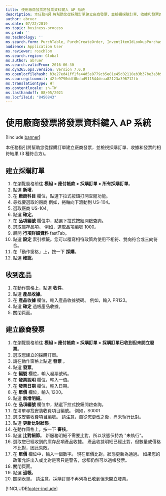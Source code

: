 ```yaml
---
title: 使用廠商發票將發票資料鍵入 AP 系統
description: 本任務指引將幫助您從採購訂單建立廠商發票，並檢視採購訂單、收據和發票的相符結果 (3 種符合方)。
author: abruer
ms.date: 07/22/2019
ms.topic: business-process
ms.prod: ''
ms.technology: ''
ms.search.form: PurchTable, PurchCreateOrder, InventItemIdLookupPurchase, PurchEditLines, VendEditInvoice, InventItemIdLookupSimple, VendInvoiceMatchingDetails
audience: Application User
ms.reviewer: roschlom
ms.search.region: Global
ms.author: abruer
ms.search.validFrom: 2016-06-30
ms.dyn365.ops.version: Version 7.0.0
ms.openlocfilehash: b3e27ed41ff1fa44d5e8779cb5e81e45d02110eb3b37be3a3b9938cabfc395bd
ms.sourcegitcommit: 42fe9790ddf0bdad911544deaa82123a396712fb
ms.translationtype: HT
ms.contentlocale: zh-TW
ms.lasthandoff: 08/05/2021
ms.locfileid: "8450843"
---
```

# <a name="key-invoice-data-in-ap-using-a-vendor-invoice"></a>使用廠商發票將發票資料鍵入 AP 系統

[!include [banner](../../includes/banner.md)]

本任務指引將幫助您從採購訂單建立廠商發票，並檢視採購訂單、收據和發票的相符結果 (3 種符合方)。


## <a name="create-a-purchase-order"></a>建立採購訂單
1. 在瀏覽窗格前往 **模組 > 應付帳款 > 採購訂單 > 所有採購訂單**。
2. 點選 **新增**。
3. 在 **廠商科目** 欄位，點選下拉式按鈕打開查閱功能。
4. 尋找要選取的廠商 例如，捲軸向下滾動到 US-104。
5. 選取廠商 US-104。
6. 點選 **確定**。
7. 在 **品項編號** 欄位中，點選下拉式按鈕開啟查詢。
8. 選取庫存品項。 例如，選取品項編號 1000。
9. 展開 **行項詳細資料** fastTab。
10. 點選 **設定** 索引標籤。您可以覆寫相符政策為使用不相符、雙向符合或三向符合。  
11. 在「動作窗格」上，按一下 **採購**。
12. 點選 **確認**。

## <a name="receive-the-products"></a>收到產品
1. 在動作窗格上，點選 **收件**。
2. 點選 **產品收據**。
3. 在 **產品收據** 欄位，輸入產品收據號碼。 例如，輸入 PR123。
4. 點選 **確定** 過帳產品收據。
5. 關閉頁面。

## <a name="create-a-vendor-invoice"></a>建立廠商發票
1. 在瀏覽窗格前往 **模組 > 應付帳款 > 採購訂單 > 採購訂單已收到但未開立發票**。
2. 選取您建立的採購訂單。
3. 請在動作窗格上點選 **發票** 。
4. 點選 **發票**。
5. 在 **編號** 欄位，輸入發票號碼。
6. 在 **發票說明** 欄位，輸入一值。
7. 在 **發票日期** 欄位，輸入日期。
8. 在 **單價** 欄位，輸入 1200。
9. 點選 **新增明細**。
10. 在 **品項編號** 欄位中，點選下拉式按鈕開啟查詢。
11. 在清單尋找安裝收費項目編號。 例如，S0001 
12. 選取安裝收費項目編號。 請注意，自從您更改之後，尚未執行比對。  
13. 點選 **更新比對狀態**。
14. 在動作窗格上，按一下 **審核**。
15. 點選 **比對細節**。 新服務明細不需要比對，所以狀態保持為 "未執行"。  
16. 選取您已經收到的庫存品項產品收據。 產品收據明細已經比對，但數量或價格不比對，因此失敗。  
17. 在 **單價** 欄位中，輸入一個數字。 現在單價比對，狀態更新為通過。 如果您的政策允許出入或比對是否只是警告，您都仍然可以過帳發票。  
18. 關閉頁面。
19. 點選 **過帳**。
20. 關閉表單。 請注意，採購訂單不再列為已收到但未開立發票。  



[!INCLUDE[footer-include](../../../includes/footer-banner.md)]